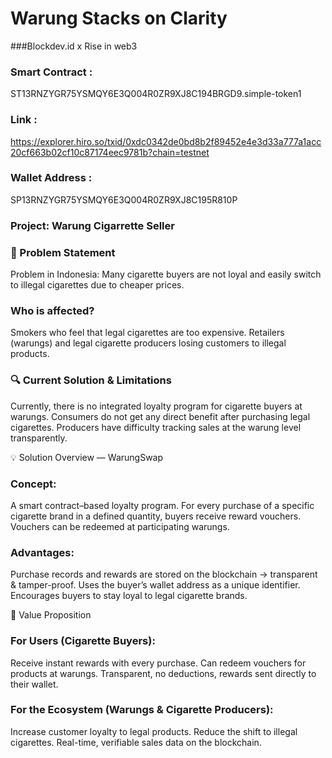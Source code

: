 # Warung Stacks on Clarity

###Blockdev.id x Rise in web3

### Smart Contract : 
ST13RNZYGR75YSMQY6E3Q004R0ZR9XJ8C194BRGD9.simple-token1
### Link : 
https://explorer.hiro.so/txid/0xdc0342de0bd8b2f89452e4e3d33a777a1acc20cf663b02cf10c87174eec9781b?chain=testnet
### Wallet Address : 
SP13RNZYGR75YSMQY6E3Q004R0ZR9XJ8C195R810P

### Project: Warung Cigarrette Seller

### 🎯 Problem Statement
Problem in Indonesia:
Many cigarette buyers are not loyal and easily switch to illegal cigarettes due to cheaper prices.

### Who is affected?
Smokers who feel that legal cigarettes are too expensive.
Retailers (warungs) and legal cigarette producers losing customers to illegal products.

### 🔍 Current Solution & Limitations
Currently, there is no integrated loyalty program for cigarette buyers at warungs.
Consumers do not get any direct benefit after purchasing legal cigarettes.
Producers have difficulty tracking sales at the warung level transparently.

💡 Solution Overview — WarungSwap

### Concept:
A smart contract–based loyalty program.
For every purchase of a specific cigarette brand in a defined quantity, buyers receive reward vouchers.
Vouchers can be redeemed at participating warungs.

### Advantages:
Purchase records and rewards are stored on the blockchain → transparent & tamper-proof.
Uses the buyer’s wallet address as a unique identifier.
Encourages buyers to stay loyal to legal cigarette brands.

🌟 Value Proposition

### For Users (Cigarette Buyers):
Receive instant rewards with every purchase.
Can redeem vouchers for products at warungs.
Transparent, no deductions, rewards sent directly to their wallet.

### For the Ecosystem (Warungs & Cigarette Producers):
Increase customer loyalty to legal products.
Reduce the shift to illegal cigarettes.
Real-time, verifiable sales data on the blockchain.
